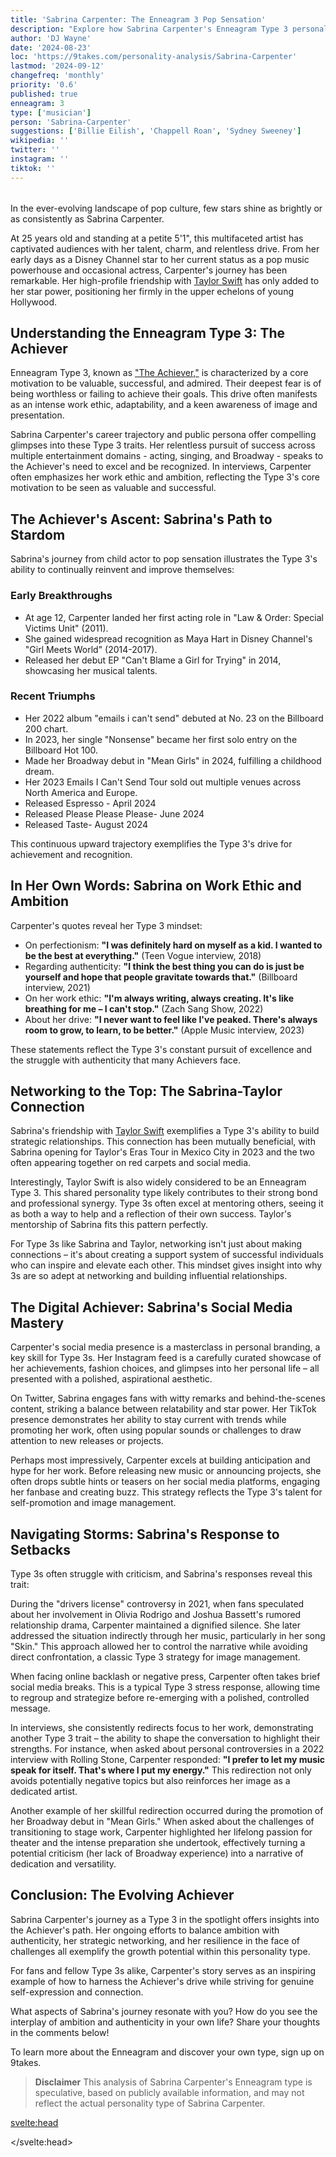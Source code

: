 ```yaml
---
title: 'Sabrina Carpenter: The Enneagram 3 Pop Sensation'
description: "Explore how Sabrina Carpenter's Enneagram Type 3 personality shapes her music, career, and relationships. Insight for fans and psychology enthusiasts alike."
author: 'DJ Wayne'
date: '2024-08-23'
loc: 'https://9takes.com/personality-analysis/Sabrina-Carpenter'
lastmod: '2024-09-12'
changefreq: 'monthly'
priority: '0.6'
published: true
enneagram: 3
type: ['musician']
person: 'Sabrina-Carpenter'
suggestions: ['Billie Eilish', 'Chappell Roan', 'Sydney Sweeney']
wikipedia: ''
twitter: ''
instagram: ''
tiktok: ''
---
```


<!--
    childhood and upbringing
    first big success
    style habits and quirks that relate to their personality type
    stressful moments in their life and how they handled them
    comfort- moments in their life where they are doing well and killing it

sabrina carpenter height

sabrina carpenter movies and tv shows

sabrina carpenter age

sabrina carpenter boyfriend

sabrina carpenter perfume

how old is sabrina carpenter

how tall is sabrina carpenter

sabrina carpenter concert

sabrina carpenter feather

sabrina carpenter in concert

sabrina carpenter on tour

sabrina carpenter tour

sabrina carpenter us tour

sabrina carpenter merch

sabrina carpenter songs

sabrina carpenter and barry keoghan

sabrina carpenter barry keoghan

sabrina carpenter in movies

Espresso Song
Barry Keoghan
Joshua Bassett

nonsense
emails I can't send

How old is
how tall is

-->
<!-- // keywords:  -->

<script>
	import  PopCard  from "$lib/components/atoms/PopCard.svelte";
   import BlogPurpose from '$lib/components/blog/BlogPurpose.svelte'
</script>

<div
	style="display: flex;
    justify-content: center;
    margin: 1rem 0;
	"
>
	<PopCard
		image={`/types/3s/${'Sabrina-Carpenter'}.webp`}
		showIcon={false}
      enneagramType={3}
		displayText="Sabrina Carpenter"
		subtext=""
	/>
</div>

<!-- # Decoding Sabrina Carpenter: An Enneagram Type 3 Analysis
In the ever-evolving landscape of pop culture, few stars shine as brightly or as consistently as Sabrina Carpenter. For her devoted fans, Carpenter's journey from Disney Channel darling to pop music powerhouse has been nothing short of inspiring. But what drives this multifaceted artist? Let's delve into how this personality type has shaped her path and explore the depths of her character that casual observers might miss. -->

<p class="firstLetter">In the ever-evolving landscape of pop culture, few stars shine as brightly or as consistently as Sabrina Carpenter.</p>

At 25 years old and standing at a petite 5'1", this multifaceted artist has captivated audiences with her talent, charm, and relentless drive. From her early days as a Disney Channel star to her current status as a pop music powerhouse and occasional actress, Carpenter's journey has been remarkable. Her high-profile friendship with <a href="/personality-analysis/Taylor-Swift">Taylor Swift</a> has only added to her star power, positioning her firmly in the upper echelons of young Hollywood.

## Understanding the Enneagram Type 3: The Achiever

Enneagram Type 3, known as ["The Achiever,"](/enneagram-corner/enneagram-type-3) is characterized by a core motivation to be valuable, successful, and admired. Their deepest fear is of being worthless or failing to achieve their goals. This drive often manifests as an intense work ethic, adaptability, and a keen awareness of image and presentation.

Sabrina Carpenter's career trajectory and public persona offer compelling glimpses into these Type 3 traits. Her relentless pursuit of success across multiple entertainment domains - acting, singing, and Broadway - speaks to the Achiever's need to excel and be recognized. In interviews, Carpenter often emphasizes her work ethic and ambition, reflecting the Type 3's core motivation to be seen as valuable and successful.

## The Achiever's Ascent: Sabrina's Path to Stardom

Sabrina's journey from child actor to pop sensation illustrates the Type 3's ability to continually reinvent and improve themselves:

### Early Breakthroughs

- At age 12, Carpenter landed her first acting role in "Law & Order: Special Victims Unit" (2011).
- She gained widespread recognition as Maya Hart in Disney Channel's "Girl Meets World" (2014-2017).
- Released her debut EP "Can't Blame a Girl for Trying" in 2014, showcasing her musical talents.

### Recent Triumphs

- Her 2022 album "emails i can't send" debuted at No. 23 on the Billboard 200 chart.
- In 2023, her single "Nonsense" became her first solo entry on the Billboard Hot 100.
- Made her Broadway debut in "Mean Girls" in 2024, fulfilling a childhood dream.
- Her 2023 Emails I Can't Send Tour sold out multiple venues across North America and Europe.
- Released Espresso - April 2024
- Released Please Please Please- June 2024
- Released Taste- August 2024

This continuous upward trajectory exemplifies the Type 3's drive for achievement and recognition.

## In Her Own Words: Sabrina on Work Ethic and Ambition

Carpenter's quotes reveal her Type 3 mindset:

- On perfectionism: **"I was definitely hard on myself as a kid. I wanted to be the best at everything."** (Teen Vogue interview, 2018)
- Regarding authenticity: **"I think the best thing you can do is just be yourself and hope that people gravitate towards that."** (Billboard interview, 2021)
- On her work ethic: **"I'm always writing, always creating. It's like breathing for me – I can't stop."** (Zach Sang Show, 2022)
- About her drive: **"I never want to feel like I've peaked. There's always room to grow, to learn, to be better."** (Apple Music interview, 2023)

These statements reflect the Type 3's constant pursuit of excellence and the struggle with authenticity that many Achievers face.

## Networking to the Top: The Sabrina-Taylor Connection

Sabrina's friendship with [Taylor Swift](/personality-analysis/Taylor-Swift) exemplifies a Type 3's ability to build strategic relationships. This connection has been mutually beneficial, with Sabrina opening for Taylor's Eras Tour in Mexico City in 2023 and the two often appearing together on red carpets and social media.

Interestingly, Taylor Swift is also widely considered to be an Enneagram Type 3. This shared personality type likely contributes to their strong bond and professional synergy. Type 3s often excel at mentoring others, seeing it as both a way to help and a reflection of their own success. Taylor's mentorship of Sabrina fits this pattern perfectly.

For Type 3s like Sabrina and Taylor, networking isn't just about making connections – it's about creating a support system of successful individuals who can inspire and elevate each other. This mindset gives insight into why 3s are so adept at networking and building influential relationships.

## The Digital Achiever: Sabrina's Social Media Mastery

Carpenter's social media presence is a masterclass in personal branding, a key skill for Type 3s. Her Instagram feed is a carefully curated showcase of her achievements, fashion choices, and glimpses into her personal life – all presented with a polished, aspirational aesthetic.

On Twitter, Sabrina engages fans with witty remarks and behind-the-scenes content, striking a balance between relatability and star power. Her TikTok presence demonstrates her ability to stay current with trends while promoting her work, often using popular sounds or challenges to draw attention to new releases or projects.

Perhaps most impressively, Carpenter excels at building anticipation and hype for her work. Before releasing new music or announcing projects, she often drops subtle hints or teasers on her social media platforms, engaging her fanbase and creating buzz. This strategy reflects the Type 3's talent for self-promotion and image management.

<BlogPurpose/>

## Navigating Storms: Sabrina's Response to Setbacks

Type 3s often struggle with criticism, and Sabrina's responses reveal this trait:

During the "drivers license" controversy in 2021, when fans speculated about her involvement in Olivia Rodrigo and Joshua Bassett's rumored relationship drama, Carpenter maintained a dignified silence. She later addressed the situation indirectly through her music, particularly in her song "Skin." This approach allowed her to control the narrative while avoiding direct confrontation, a classic Type 3 strategy for image management.

When facing online backlash or negative press, Carpenter often takes brief social media breaks. This is a typical Type 3 stress response, allowing time to regroup and strategize before re-emerging with a polished, controlled message.

In interviews, she consistently redirects focus to her work, demonstrating another Type 3 trait – the ability to shape the conversation to highlight their strengths. For instance, when asked about personal controversies in a 2022 interview with Rolling Stone, Carpenter responded: **"I prefer to let my music speak for itself. That's where I put my energy."** This redirection not only avoids potentially negative topics but also reinforces her image as a dedicated artist.

Another example of her skillful redirection occurred during the promotion of her Broadway debut in "Mean Girls." When asked about the challenges of transitioning to stage work, Carpenter highlighted her lifelong passion for theater and the intense preparation she undertook, effectively turning a potential criticism (her lack of Broadway experience) into a narrative of dedication and versatility.

## Conclusion: The Evolving Achiever

Sabrina Carpenter's journey as a Type 3 in the spotlight offers insights into the Achiever's path. Her ongoing efforts to balance ambition with authenticity, her strategic networking, and her resilience in the face of challenges all exemplify the growth potential within this personality type.

For fans and fellow Type 3s alike, Carpenter's story serves as an inspiring example of how to harness the Achiever's drive while striving for genuine self-expression and connection.

What aspects of Sabrina's journey resonate with you? How do you see the interplay of ambition and authenticity in your own life? Share your thoughts in the comments below!

To learn more about the Enneagram and discover your own type, sign up on 9takes.

> **Disclaimer** This analysis of Sabrina Carpenter's Enneagram type is speculative, based on publicly available information, and may not reflect the actual personality type of Sabrina Carpenter.

<svelte:head>

<script type="application/ld+json">
{
   "@context":"http://schema.org",
   "@graph":[
      {
         "@type":"Article",
         "articleBody":"This article explores the personality traits of Sabrina Carpenter from the perspective of the Enneagram Type 3. Known for her versatility, ambition, and evolving artistry, Carpenter embodies many characteristics of Type 3 personalities. The article discusses various aspects of Carpenter's life and career that demonstrate her Type 3 characteristics, including her transition from Disney star to pop icon, her songwriting depth, and her navigation of public relationships.",
         "creator":{
            "@type":"Person",
            "name":"DJ Wayne",
            "sameAs":[
               "https://www.instagram.com/djwayne3/",
               "https://www.youtube.com/@djwayne3",
               "https://www.linkedin.com/in/davidtwayne/",
               "https://twitter.com/djwayne3"
            ]
         },
         "author":{
            "@type":"Person",
            "name":"DJ Wayne",
            "sameAs":[
               "https://www.instagram.com/djwayne3/",
               "https://www.youtube.com/@djwayne3",
               "https://www.linkedin.com/in/davidtwayne/",
               "https://twitter.com/djwayne3"
            ]
         },
         "dateModified":{
            "@type":"Date",
            "@value":"2024-09-12"
         },
         "datePublished":{
            "@type":"Date",
            "@value":"2024-08-23"
         },
         "description":"This blog post examines why Sabrina Carpenter might be an Enneagram Type 3. It focuses on her personality traits, her motivations, her inner world, career evolution, and how these elements might be related to the core attributes of a Type 3.",
         "headline":"Sabrina Carpenter: The Enneagram 3 Pop Sensation",
         "image":{
            "@type":"ImageObject",
            "height":900,
            "url":"https://9takes.com/types/3s/Sabrina-Carpenter.webp",
            "width":900
         },
         "mainEntityOfPage":{
            "@id":"https://9takes.com/personality-analysis/Sabrina-Carpenter",
            "@type":"WebPage"
         },
         "mentions":{
            "@type":"Person",
            "name":"Sabrina Carpenter",
            "sameAs":[
               "https://en.wikipedia.org/wiki/Sabrina_Carpenter",
               "https://www.sabrinacarpenter.com/",
               "https://twitter.com/SabrinaAnnLynn",
               "https://www.instagram.com/sabrinacarpenter/",
               "https://www.tiktok.com/@sabrinacarpenter"
            ]
         },
         "publisher":{
            "@type":"Organization",
            "sameAs":[
               "https://www.instagram.com/9takesdotcom/",
               "https://twitter.com/9takesdotcom"
            ],
            "logo":{
               "@type":"ImageObject",
               "url":"https://9takes.com/brand/aero.png"
            },
            "name":"9takes"
         }
      },
      {
         "@type":"FAQPage",
         "mainEntity":[
            {
               "@type":"Question",
               "acceptedAnswer":{
                  "@type":"Answer",
                  "text":"Sabrina Carpenter exhibits many characteristics associated with Enneagram Type 3 personalities. This includes her ambition, adaptability, and image consciousness. These characteristics are rooted in her desire to be seen as successful and valuable, a core motivation for Type 3 individuals."
               },
               "name":"Why is Sabrina Carpenter considered an Enneagram Type 3?"
            },
            {
               "@type":"Question",
               "acceptedAnswer":{
                  "@type":"Answer",
                  "text":"Sabrina's successful transition from Disney star to pop icon, her evolving musical style, and her ability to maintain a carefully curated public image all indicate her Type 3 personality. Her recent songs like 'Please Please Please' and 'Espresso' also showcase the complexity and self-awareness typical of maturing Type 3 individuals."
               },
               "name":"What are some examples of Sabrina Carpenter's Type 3 characteristics?"
            },
            {
               "@type":"Question",
               "acceptedAnswer":{
                  "@type":"Answer",
                  "text":"Sabrina Carpenter is known for her versatility as an artist, her ambitious nature, and her ability to adapt to different roles. She's often described as charismatic, hardworking, and image-conscious. However, these descriptions are based on public perception and her portrayed image in the media. To know her exact personality, one would have to know her personally."
               },
               "name":"What is Sabrina Carpenter's personality?"
            },
            {
               "@type":"Question",
               "acceptedAnswer":{
                  "@type":"Answer",
                  "text":"Based on public information and analysis of her career and public persona, Sabrina Carpenter appears to be an Enneagram type 3, also known as The Achiever. This Enneagram type is ambitious, adaptable, and image-conscious, often motivated by a desire to be successful and admired. Please note that this information is based on public information and not confirmed by Sabrina Carpenter herself."
               },
               "name":"What is Sabrina Carpenter's Enneagram type?"
            }
         ]
      }
   ]
}

</script>

</svelte:head>

<style lang="scss"></style>
